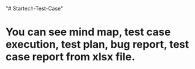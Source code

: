 "# Startech-Test-Case"
# You can see mind map, test case execution, test plan, bug report, test case report from xlsx file.
